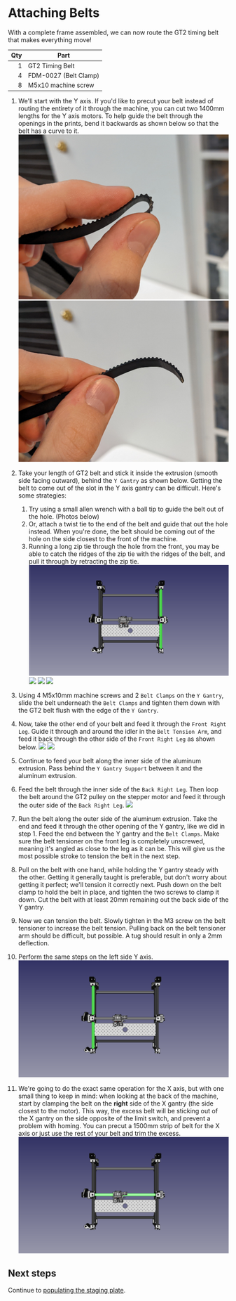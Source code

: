 # Attaching Belts

With a complete frame assembled, we can now route the GT2 timing belt that makes everything move!

|  Qty | Part                  |
| ---: | --------------------- |
|    1 | GT2 Timing Belt       |
|    4 | FDM-0027 (Belt Clamp) |
|    8 | M5x10 machine screw   |

1. We'll start with the Y axis. If you'd like to precut your belt instead of routing the entirety of it through the machine, you can cut two 1400mm lengths for the Y axis motors. To help guide the belt through the openings in the prints, bend it backwards as shown below so that the belt has a curve to it.
  ![](images/PXL_20220222_213242808.JPG)
  ![](images/PXL_20220222_213247038.JPG)

1. Take your length of GT2 belt and stick it inside the extrusion (smooth side facing outward), behind the `Y Gantry` as shown below. Getting the belt to come out of the slot in the Y axis gantry can be difficult. Here's some strategies:
   1. Try using a small allen wrench with a ball tip to guide the belt out of the hole. (Photos below)
   2. Or, attach a twist tie to the end of the belt and guide that out the hole instead. When you're done, the belt should be coming out of the hole on the side closest to the front of the machine.
   3. Running a long zip tie through the hole from the front, you may be able to catch the ridges of the zip tie with the ridges of the belt, and pull it through by retracting the zip tie.
  ![](images/Attaching-Belts-Step-1.png)
  ![](images/IMG_0706.JPG)
  ![](images/IMG_0707.JPG)
  ![](images/IMG_0709.JPG)

1. Using 4 M5x10mm machine screws and 2 `Belt Clamps` on the `Y Gantry`, slide the belt underneath the `Belt Clamps` and tighten them down with the GT2 belt flush with the edge of the `Y Gantry`.

2. Now, take the other end of your belt and feed it through the `Front Right Leg`. Guide it through and around the idler in the `Belt Tension Arm`, and feed it back through the other side of the `Front Right Leg` as shown below.
  ![](images/IMG_0711.JPG)
  ![](images/IMG_0712.JPG)

1. Continue to feed your belt along the inner side of the aluminum extrusion. Pass behind the `Y Gantry Support` between it and the aluminum extrusion.

2. Feed the belt through the inner side of the `Back Right Leg`. Then loop the belt around the GT2 pulley on the stepper motor and feed it through the outer side of the `Back Right Leg`.
  ![](images/IMG_0715.JPG)

1. Run the belt along the outer side of the aluminum extrusion. Take the end and feed it through the other opening of the Y gantry, like we did in step 1. Feed the end between the Y gantry and the `Belt Clamps`. Make sure the belt tensioner on the front leg is completely unscrewed, meaning it's angled as close to the leg as it can be. This will give us the most possible stroke to tension the belt in the next step.

2. Pull on the belt with one hand, while holding the Y gantry steady with the other. Getting it generally taught is preferable, but don't worry about getting it perfect; we'll tension it correctly next. Push down on the belt clamp to hold the belt in place, and tighten the two screws to clamp it down. Cut the belt with at least 20mm remaining out the back side of the Y gantry.

3. Now we can tension the belt. Slowly tighten in the M3 screw on the belt tensioner to increase the belt tension. Pulling back on the belt tensioner arm should be difficult, but possible. A tug should result in only a 2mm deflection.

4. Perform the same steps on the left side Y axis.
  ![](images/Attaching-Belts-Step-8.png)

1.  We're going to do the exact same operation for the X axis, but with one small thing to keep in mind: when looking at the back of the machine, start by clamping the belt on the **right** side of the X gantry (the side closest to the motor). This way, the excess belt will be sticking out of the X gantry on the side opposite of the limit switch, and prevent a problem with homing. You can precut a 1500mm strip of belt for the X axis or just use the rest of your belt and trim the excess.
  ![](images/Attaching-Belts-Step-9.png)

## Next steps

Continue to [populating the staging plate](../populating-staging-plate/index.md).
